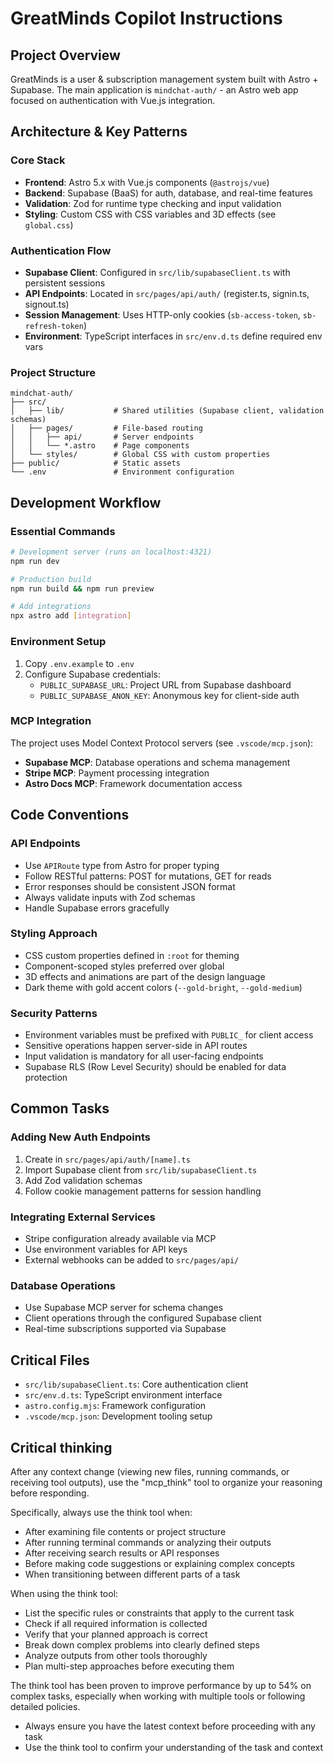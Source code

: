 # GreatMinds Copilot Instructions

## Project Overview

GreatMinds is a user & subscription management system built with Astro + Supabase. The main application is `mindchat-auth/` - an Astro web app focused on authentication with Vue.js integration.

## Architecture & Key Patterns

### Core Stack

- **Frontend**: Astro 5.x with Vue.js components (`@astrojs/vue`)
- **Backend**: Supabase (BaaS) for auth, database, and real-time features
- **Validation**: Zod for runtime type checking and input validation
- **Styling**: Custom CSS with CSS variables and 3D effects (see `global.css`)

### Authentication Flow

- **Supabase Client**: Configured in `src/lib/supabaseClient.ts` with persistent sessions
- **API Endpoints**: Located in `src/pages/api/auth/` (register.ts, signin.ts, signout.ts)
- **Session Management**: Uses HTTP-only cookies (`sb-access-token`, `sb-refresh-token`)
- **Environment**: TypeScript interfaces in `src/env.d.ts` define required env vars

### Project Structure

```
mindchat-auth/
├── src/
│   ├── lib/           # Shared utilities (Supabase client, validation schemas)
│   ├── pages/         # File-based routing
│   │   ├── api/       # Server endpoints
│   │   └── *.astro    # Page components
│   └── styles/        # Global CSS with custom properties
├── public/            # Static assets
└── .env               # Environment configuration
```

## Development Workflow

### Essential Commands

```bash
# Development server (runs on localhost:4321)
npm run dev

# Production build
npm run build && npm run preview

# Add integrations
npx astro add [integration]
```

### Environment Setup

1. Copy `.env.example` to `.env`
2. Configure Supabase credentials:
   - `PUBLIC_SUPABASE_URL`: Project URL from Supabase dashboard
   - `PUBLIC_SUPABASE_ANON_KEY`: Anonymous key for client-side auth

### MCP Integration

The project uses Model Context Protocol servers (see `.vscode/mcp.json`):

- **Supabase MCP**: Database operations and schema management
- **Stripe MCP**: Payment processing integration
- **Astro Docs MCP**: Framework documentation access

## Code Conventions

### API Endpoints

- Use `APIRoute` type from Astro for proper typing
- Follow RESTful patterns: POST for mutations, GET for reads
- Error responses should be consistent JSON format
- Always validate inputs with Zod schemas
- Handle Supabase errors gracefully

### Styling Approach

- CSS custom properties defined in `:root` for theming
- Component-scoped styles preferred over global
- 3D effects and animations are part of the design language
- Dark theme with gold accent colors (`--gold-bright`, `--gold-medium`)

### Security Patterns

- Environment variables must be prefixed with `PUBLIC_` for client access
- Sensitive operations happen server-side in API routes
- Input validation is mandatory for all user-facing endpoints
- Supabase RLS (Row Level Security) should be enabled for data protection

## Common Tasks

### Adding New Auth Endpoints

1. Create in `src/pages/api/auth/[name].ts`
2. Import Supabase client from `src/lib/supabaseClient.ts`
3. Add Zod validation schemas
4. Follow cookie management patterns for session handling

### Integrating External Services

- Stripe configuration already available via MCP
- Use environment variables for API keys
- External webhooks can be added to `src/pages/api/`

### Database Operations

- Use Supabase MCP server for schema changes
- Client operations through the configured Supabase client
- Real-time subscriptions supported via Supabase

## Critical Files

- `src/lib/supabaseClient.ts`: Core authentication client
- `src/env.d.ts`: TypeScript environment interface
- `astro.config.mjs`: Framework configuration
- `.vscode/mcp.json`: Development tooling setup

## Critical thinking

After any context change (viewing new files, running commands, or receiving tool outputs), use the "mcp_think" tool to organize your reasoning before responding.

Specifically, always use the think tool when:

- After examining file contents or project structure
- After running terminal commands or analyzing their outputs
- After receiving search results or API responses
- Before making code suggestions or explaining complex concepts
- When transitioning between different parts of a task

When using the think tool:

- List the specific rules or constraints that apply to the current task
- Check if all required information is collected
- Verify that your planned approach is correct
- Break down complex problems into clearly defined steps
- Analyze outputs from other tools thoroughly
- Plan multi-step approaches before executing them

The think tool has been proven to improve performance by up to 54% on complex tasks, especially when working with multiple tools or following detailed policies.

- Always ensure you have the latest context before proceeding with any task
- Use the think tool to confirm your understanding of the task and context
